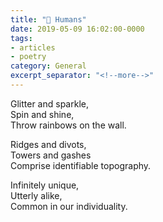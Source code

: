 ```yaml
---
title: "📝 Humans"
date: 2019-05-09 16:02:00-0000
tags:
- articles
- poetry
category: General
excerpt_separator: "<!--more-->"
---
```


Glitter and sparkle,  
Spin and shine,  
Throw rainbows on the wall.

Ridges and divots,  
Towers and gashes  
Comprise identifiable topography.

Infinitely unique,  
Utterly alike,  
Common in our individuality.
<!--more-->